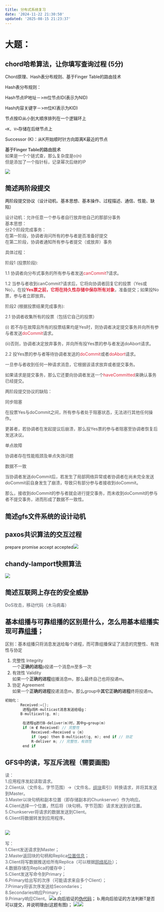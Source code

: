 ```yaml
---
title: 分布式系统复习
date: '2024-11-22 21:30:50'
updated: '2025-08-15 21:23:37'
---
```

# 大题：
## chord哈希算法，让你填写查询过程 (5分)
Chord原理、Hash表分布规则、基于Finger Table的路由技术

Hash表分布规则：

Hash节点IP地址－>m位节点ID(表示为NID)

Hash内容关键字－>m位K(表示为KID)

节点按ID从小到大顺序排列在一个逻辑环上

`<K, V>`存储在后继节点上

Successor (K)：从K开始顺时针方向距离K最近的节点

**<font style="color:rgb(77, 77, 77);">基于Finger Table的路由技术</font>**  
<font style="color:rgb(77, 77, 77);">如果是一个个链式查，那么复杂度是o(n)</font>  
<font style="color:rgb(77, 77, 77);">但是添加了一个指针标，记录幂次后继的IP</font>

![](/images/bd6e2b3aa5e5464140ebe307630a870e.png)



## <font style="color:rgb(25, 27, 31);">简述两阶段提交</font>
两阶段提交协议（设计动机、基本思想、基本操作、过程描述、通信、性能、缺陷）

<font style="color:rgb(77, 77, 77);">设计动机：允许任意一个参与者自行放弃他自己的那部分事务</font>  
<font style="color:rgb(77, 77, 77);">基本思想：</font>  
<font style="color:rgb(77, 77, 77);">分2个阶段完成事务：</font>  
<font style="color:rgb(77, 77, 77);">在第一阶段，协调者询问所有的参与者是否准备好提交</font>  
<font style="color:rgb(77, 77, 77);">在第二阶段，协调者通知所有参与者提交（或放弃）事务</font>

<font style="color:rgb(77, 77, 77);">具体过程：</font>

<font style="color:rgb(77, 77, 77);">阶段1 (投票阶段):</font>

<font style="color:rgb(77, 77, 77);">1.1 协调者向分布式事务的所有参与者发送</font><font style="color:#DF2A3F;">canCommit</font><font style="color:rgb(77, 77, 77);">?请求。</font>

<font style="color:rgb(77, 77, 77);">1.2 当参与者收到canCommit?请求后，它将向协调者回复它的投票（Yes或No）。在投</font>**<font style="color:#DF2A3F;">Yes票之前，它将在持久性存储中保存所有对象</font>**<font style="color:rgb(77, 77, 77);">，准备提交；如果投No票，参与者立即放弃。</font>

<font style="color:rgb(77, 77, 77);">阶段2 (根据投票结果完成事务):</font>

<font style="color:rgb(77, 77, 77);">2.1 协调者收集所有的投票（包括它自己的投票）</font>

<font style="color:rgb(77, 77, 77);">(i) 若不存在故障且所有的投票结果均是Yes时，则协调者决定提交事务并向所有参与者发送</font><font style="color:#DF2A3F;">doCommit</font><font style="color:rgb(77, 77, 77);">请求。</font>

<font style="color:rgb(77, 77, 77);">(ii)否则，协调者决定放弃事务，并向所有投Yes票的参与者发送doAbort请求。</font>

<font style="color:rgb(77, 77, 77);">2.2 投Yes票的参与者等待协调者发送的</font><font style="color:#DF2A3F;">doCommit</font><font style="color:rgb(77, 77, 77);">或者</font><font style="color:#DF2A3F;">doAbort</font><font style="color:rgb(77, 77, 77);">请求。</font>

<font style="color:rgb(77, 77, 77);">一旦参与者收到任何一种请求消息，它根据该请求放弃或者提交事务。</font>

<font style="color:rgb(77, 77, 77);">如果请求是提交事务，那么它还要向协调者发送一个</font><font style="color:#DF2A3F;">haveCommitted</font><font style="color:rgb(77, 77, 77);">来确认事务已经提交。</font>

<font style="color:rgb(77, 77, 77);">两阶段提交协议的缺陷：</font>

<font style="color:rgb(77, 77, 77);">同步阻塞</font>

<font style="color:rgb(77, 77, 77);">在投票Yes与doCommit之间，所有参与者处于阻塞状态，无法进行其他任何操作。</font>

<font style="color:rgb(77, 77, 77);">更甚者，若协调者在发起提议后崩溃，那么投Yes票的参与者阻塞至协调者恢复后发送决议。</font>

<font style="color:rgb(77, 77, 77);">单点故障</font>

<font style="color:rgb(77, 77, 77);">协调者存在性能瓶颈及单点失效问题</font>

<font style="color:rgb(77, 77, 77);">数据不一致</font>

<font style="color:rgb(77, 77, 77);">当协调者发送doCommit后，若发生了局部网络异常或者协调者在尚未完全发送doCommit前自身发生了崩溃，导致只有部分参与者接收到doCommit。</font>

<font style="color:rgb(77, 77, 77);">那么，接收到doCommit的参与者就会进行提交事务，而未收到doCommit的参与者不提交事务，进而形成了数据不一致性。</font>

## <font style="color:rgb(25, 27, 31);">简述gfs文件系统的设计动机</font>






## <font style="color:rgb(25, 27, 31);">paxos共识算法的交互过程</font>
prepare    promise     accept    accepted![](/images/700966b43079926366f44c3b49df1511.jpeg)



## <font style="color:rgb(25, 27, 31);">chandy-lamport快照算法</font>
![](/images/938f11a1a09aa2ffcc28f80663461ced.png)





## <font style="color:rgb(25, 27, 31);">简述互联网上存在的安全威胁</font>
<font style="color:rgb(83, 88, 97);">DoS攻击，移动代码（木马病毒）</font>

## <font style="color:rgb(25, 27, 31);">基本组播与可靠组播的区别是什么，怎么用基本组播实现可靠</font>[<font style="color:rgb(25, 27, 31);">组播</font>](https://zhida.zhihu.com/search?content_id=219612206&content_type=Article&match_order=4&q=%E7%BB%84%E6%92%AD&zhida_source=entity)<font style="color:rgb(25, 27, 31);">；</font>
<font style="color:rgba(0, 0, 0, 0.75);">区别：基本组播只将消息发送给每个进程，而可靠组播保证了消息的完整性、有效性与协定</font>

1. <font style="color:rgba(0, 0, 0, 0.75);">完整性 Integrity  
</font><font style="color:rgba(0, 0, 0, 0.75);">一个</font>**<font style="color:rgba(0, 0, 0, 0.75);">正确的进程</font>**<font style="color:rgba(0, 0, 0, 0.75);">p投递一个消息m至多一次</font>
2. <font style="color:rgba(0, 0, 0, 0.75);">有效性 Validity  
</font><font style="color:rgba(0, 0, 0, 0.75);">如果一个</font>**<font style="color:rgba(0, 0, 0, 0.75);">正确的进程</font>**<font style="color:rgba(0, 0, 0, 0.75);">组播消息m，那么最终自己也将投递m。</font>
3. <font style="color:rgba(0, 0, 0, 0.75);">协定 Agreement  
</font><font style="color:rgba(0, 0, 0, 0.75);">如果一个</font>**<font style="color:rgba(0, 0, 0, 0.75);">正确的进程</font>**<font style="color:rgba(0, 0, 0, 0.75);">投递消息m，那么group中</font>**<font style="color:rgba(0, 0, 0, 0.75);">其它正确的进程</font>**<font style="color:rgba(0, 0, 0, 0.75);">终将投递m。</font>

```cpp
初始化：
　　　  Received:={};
        进程p将R-multicast消息发送给组g：
　　　  B-multicast(g, m);
          
        在进程q进行B-deliver(m)时，其中g=group(m)
        if (m ∉ Received) // 完整性
            Received:=Received ∪ {m}
            if (q≠p) then B-multicast(g, m); end if // 协定
            R-deliver m; // 完整性，有效性
        end if
```

## <font style="color:rgb(25, 27, 31);">GFS中的读，写互斥流程（需要画图)</font>
<font style="color:rgb(83, 88, 97);">读：</font>  
<font style="color:rgb(83, 88, 97);">1.应用程序发起读取请求。</font>  
<font style="color:rgb(83, 88, 97);">2.Client从（文件名，字节范围）->（文件名，</font>[<font style="color:rgb(83, 88, 97);">组块</font>](https://zhida.zhihu.com/search?content_id=219612206&content_type=Article&match_order=1&q=%E7%BB%84%E5%9D%97&zhida_source=entity)<font style="color:rgb(83, 88, 97);">索引）转换请求，并将其发送到Master。</font>  
<font style="color:rgb(83, 88, 97);">3.Master以块句柄和副本位置（即存储副本的Chunkserver）作为响应。</font>  
<font style="color:rgb(83, 88, 97);">4.Client选择一个位置，然后将（块句柄，字节范围）请求发送到该位置。</font>  
<font style="color:rgb(83, 88, 97);">5.Chunkserver将请求的数据发送到Client。</font>  
<font style="color:rgb(83, 88, 97);">6.Client将数据转发到应用程序。</font>

## ![](/images/85db1210ced0f8a30663e6b5170a87ef.jpeg)  
<font style="color:rgb(83, 88, 97);">写：</font>  
<font style="color:rgb(83, 88, 97);">1.Client发送请求到Master；</font>  
<font style="color:rgb(83, 88, 97);">2.Master返回块的句柄和Replica</font>[<font style="color:rgb(83, 88, 97);">位置信息</font>](https://zhida.zhihu.com/search?content_id=219612206&content_type=Article&match_order=1&q=%E4%BD%8D%E7%BD%AE%E4%BF%A1%E6%81%AF&zhida_source=entity)<font style="color:rgb(83, 88, 97);">；</font>  
<font style="color:rgb(83, 88, 97);">3.Client将写数据推送给所有Replica（可以根据</font>[<font style="color:rgb(83, 88, 97);">网络拓扑</font>](https://zhida.zhihu.com/search?content_id=219612206&content_type=Article&match_order=1&q=%E7%BD%91%E7%BB%9C%E6%8B%93%E6%89%91&zhida_source=entity)<font style="color:rgb(83, 88, 97);">）；</font>  
<font style="color:rgb(83, 88, 97);">4.数据存储在Replica的缓存中；</font>  
<font style="color:rgb(83, 88, 97);">5.Client发送写命令到Primary；</font>  
<font style="color:rgb(83, 88, 97);">6.Primary给出写的次序（可能请求来自多个Client）；</font>  
<font style="color:rgb(83, 88, 97);">7.Primary将该次序发送给Secondaries；</font>  
<font style="color:rgb(83, 88, 97);">8.Secondaries响应Primary；</font>  
<font style="color:rgb(83, 88, 97);">9.Primary响应Client。</font>![](/images/103cb7345a938e5f0e898673cd3b27ae.jpeg)<font style="color:rgb(25, 27, 31);">a.向后验证的</font>[<font style="color:rgb(25, 27, 31);">伪代码</font>](https://zhida.zhihu.com/search?content_id=219612206&content_type=Article&match_order=1&q=%E4%BC%AA%E4%BB%A3%E7%A0%81&zhida_source=entity)<font style="color:rgb(25, 27, 31);">； b.用向后验证的方法判断T是否可以提交，并说明理由(这题有图)；</font>
![](/images/cafbb21d11d8d0b8eb7bbe7eadd68a3c.png)![](/images/34fba6e3171726a4f83facee6446b6af.png)

